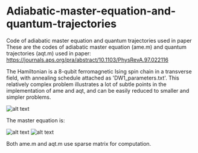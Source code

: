 # Adiabatic-master-equation-and-quantum-trajectories
Code of adiabatic master equation and quantum trajectories used in paper
These are the codes of adiabatic master equation (ame.m) and quantum trajectories (aqt.m) used in paper:
https://journals.aps.org/pra/abstract/10.1103/PhysRevA.97.022116

The Hamiltonian is a 8-qubit ferromagnetic Ising spin chain in a transverse field, with annealing schedule attached as 'DW1_parameters.txt'. This relatively complex problem illustrates a lot of subtle points in the implementation of ame and aqt, and can be easily reduced to smaller and simpler problems. 


![alt text](https://github.com/kwyip/Adiabatic-master-equation-and-quantum-trajectories/blob/master/8-qubit_chain.png)






The master equation is:

![alt text](https://github.com/kwyip/Adiabatic-master-equation-and-quantum-trajectories/blob/master/ame1.png)
![alt text](https://github.com/kwyip/Adiabatic-master-equation-and-quantum-trajectories/blob/master/ame2.png)









Both ame.m and aqt.m use sparse matrix for computation.
